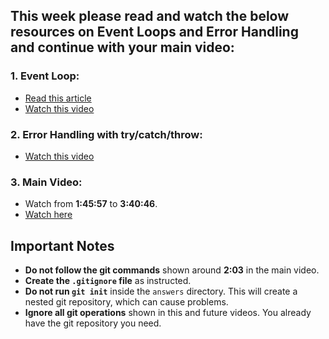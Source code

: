 ## This week please read and watch the below resources on Event Loops and Error Handling and continue with your main video: 

### 1. **Event Loop:**
   - [Read this article](https://medium.com/@mmoshikoo/event-loop-in-nodejs-visualized-235867255e81)
   - [Watch this video](https://www.youtube.com/watch?v=8aGhZQkoFbQ)

### 2. **Error Handling with try/catch/throw:**
   - [Watch this video](https://www.youtube.com/watch?v=cFTFtuEQ-10)

### 3. **Main Video:**
   - Watch from **1:45:57** to **3:40:46**.
   - [Watch here](https://youtu.be/Oe421EPjeBE?t=6357)

## Important Notes

- **Do not follow the git commands** shown around **2:03** in the main video.
- **Create the `.gitignore` file** as instructed.
- **Do not run `git init`** inside the `answers` directory. This will create a nested git repository, which can cause problems.
- **Ignore all git operations** shown in this and future videos. You already have the git repository you need.
